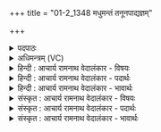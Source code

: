 +++
title = "01-2_1348 मधुमन्तं तनूनपाद्यज्ञम्"

+++
<details><summary>पदपाठः</summary>

म꣡धु꣢꣯मन्तम्। त꣣नूनपात्। तनू। नपात्। यज्ञ꣢म्। दे꣣वे꣡षु꣢। नः꣣। कवे। अ꣡द्य꣢। अ꣣। द्य꣢। कृ꣣णुहि। ऊत꣡ये꣢। १३४८।
</details>

<details><summary>अधिमन्त्रम् (VC)</summary>

- तनूनपात्
- मेधातिथिः काण्वः
- गायत्री
- षड्जः
</details>

<details><summary>हिन्दी : आचार्य रामनाथ वेदालंकार - विषयः</summary>

आगे तनूनपात् परमेश्वर से प्रार्थना की गयी है।
</details>

<details><summary>हिन्दी : आचार्य रामनाथ वेदालंकार - पदार्थः</summary>

पदार्थान्वयभाषाः -  हे (तनूनपात्) देहधारियों को उठानेवाले, (कवे) दूरदर्शी प्रज्ञावाले परमात्मन् ! आप (अद्य) आज (ऊतये) रक्षा के लिए (नः) हमारे (देवेषु) विद्वानों में (यज्ञम्) त्याग-भावना को (कृणुहि) उत्पन्न करो ॥२॥
</details>

<details><summary>हिन्दी : आचार्य रामनाथ वेदालंकार - भावार्थः</summary>

भावार्थभाषाः -  राष्ट्रवासियों का जीवन यदि यज्ञमय वा त्यागपूर्ण हो तो राष्ट्र उन्नति की सबसे ऊँची पैढ़ी पर पहुँच सकता है ॥२॥
</details>

<details><summary>संस्कृत : आचार्य रामनाथ वेदालंकार - विषयः</summary>

अथ तनूनपात् परमेश्वरः प्रार्थ्यते।
</details>

<details><summary>संस्कृत : आचार्य रामनाथ वेदालंकार - पदार्थः</summary>

पदार्थान्वयभाषाः -  हे (तनूनपात्) देहधारिणामुन्नायक।[तनूः देहान् देहधारिणो न पातयतीति तनूनपात्।] (कवे) क्रान्तप्रज्ञ परमात्मन् ! त्वम् (अद्य) अस्मिन् दिने (ऊतये) रक्षायै (नः) अस्माकम् (देवेषु) विद्वत्सु (यज्ञम्) त्यागभावनाम् (कृणुहि) उत्पादय ॥२॥२
</details>

<details><summary>संस्कृत : आचार्य रामनाथ वेदालंकार - भावार्थः</summary>

भावार्थभाषाः -  राष्ट्रवासिनां जीवनं यदि यज्ञमयं त्यागपूर्णं वा भवेत् तर्हि राष्ट्रमुन्नतेश्चरमसोपानमारोहेत् ॥२॥
</details>